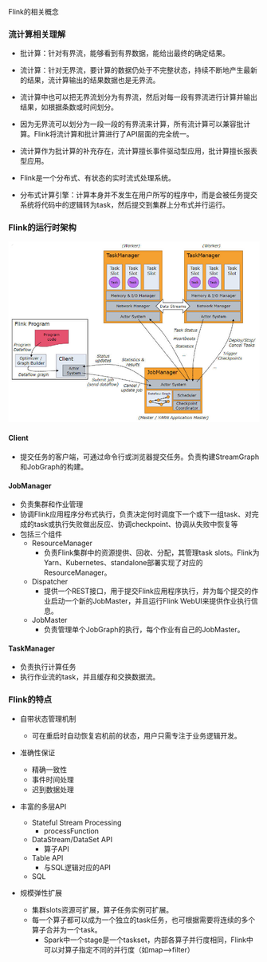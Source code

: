 Flink的相关概念

### 流计算相关理解

- 批计算：针对有界流，能够看到有界数据，能给出最终的确定结果。

- 流计算：针对无界流，要计算的数据仍处于不完整状态，持续不断地产生最新的结果，流计算输出的结果数据也是无界流。

- 流计算中也可以把无界流划分为有界流，然后对每一段有界流进行计算并输出结果，如根据条数或时间划分。

- 因为无界流可以划分为一段一段的有界流来计算，所有流计算可以兼容批计算。Flink将流计算和批计算进行了API层面的完全统一。

- 流计算作为批计算的补充存在，流计算擅长事件驱动型应用，批计算擅长报表型应用。

- Flink是一个分布式、有状态的实时流式处理系统。

- 分布式计算引擎：计算本身并不发生在用户所写的程序中，而是会被任务提交系统将代码中的逻辑转为task，然后提交到集群上分布式并行运行。

### Flink的运行时架构

![](assets/Flink的相关概念/运行时架构.jpg)

#### Client

- 提交任务的客户端，可通过命令行或浏览器提交任务。负责构建StreamGraph和JobGraph的构建。

#### JobManager

- 负责集群和作业管理
- 协调Flink应用程序分布式执行，负责决定何时调度下一个或下一组task、对完成的task或执行失败做出反应、协调checkpoint、协调从失败中恢复等
- 包括三个组件
  - ResourceManager
    - 负责Flink集群中的资源提供、回收、分配，其管理task slots。Flink为Yarn、Kubernetes、standalone部署实现了对应的ResourceManager。
  - Dispatcher
    - 提供一个REST接口，用于提交Flink应用程序执行，并为每个提交的作业启动一个新的JobMaster，并且运行Flink WebUI来提供作业执行信息。
  - JobMaster
    - 负责管理单个JobGraph的执行，每个作业有自己的JobMaster。

#### TaskManager

- 负责执行计算任务
- 执行作业流的task，并且缓存和交换数据流。

### Flink的特点

- 自带状态管理机制
  - 可在重启时自动恢复宕机前的状态，用户只需专注于业务逻辑开发。
- 准确性保证
  - 精确一致性
  - 事件时间处理
  - 迟到数据处理
- 丰富的多层API
  - Stateful Stream Processing
    - processFunction
  - DataStream/DataSet API
    - 算子API
  - Table API
    - 与SQL逻辑对应的API
  - SQL

- 规模弹性扩展
  - 集群slots资源可扩展，算子任务实例可扩展。
  - 每一个算子都可以成为一个独立的task任务，也可根据需要将连续的多个算子合并为一个task。
    - Spark中一个stage是一个taskset，内部各算子并行度相同，Flink中可以对算子指定不同的并行度（如map—>filter）

